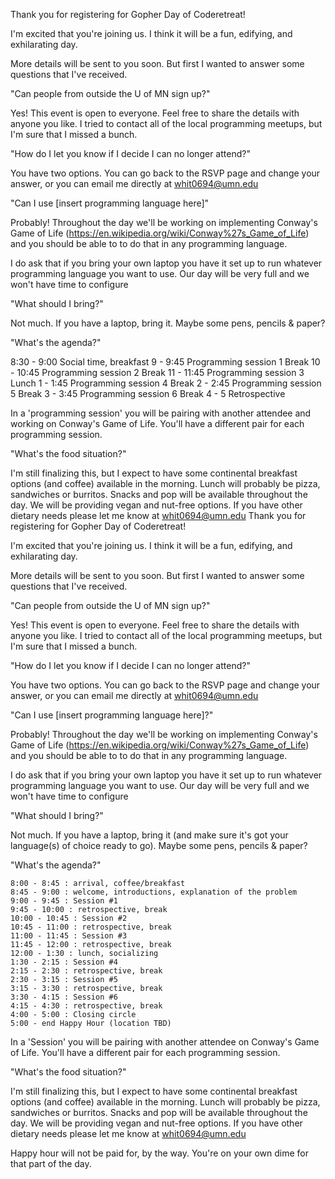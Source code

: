 Thank you for registering for Gopher Day of Coderetreat!

I'm excited that you're joining us. I think it will be a fun, edifying, and exhilarating day.

More details will be sent to you soon. But first I wanted to answer some questions that I've received.

"Can people from outside the U of MN sign up?"

Yes! This event is open to everyone. Feel free to share the details with anyone you like. I tried to contact all of the local programming meetups, but I'm sure that I missed a bunch.

"How do I let you know if I decide I can no longer attend?"

You have two options. You can go back to the RSVP page and change your answer, or you can email me directly at whit0694@umn.edu

"Can I use [insert programming language here]"

Probably! Throughout the day we'll be working on implementing Conway's Game of Life (https://en.wikipedia.org/wiki/Conway%27s_Game_of_Life) and you should be able to to do that in any programming language.

I do ask that if you bring your own laptop you have it set up to run whatever programming language you want to use. Our day will be very full and we won't have time to configure 

"What should I bring?"

Not much. If you have a laptop, bring it. Maybe some pens, pencils & paper?

"What's the agenda?"

8:30 - 9:00 Social time, breakfast
9 - 9:45 Programming session 1
Break
10 - 10:45 Programming session 2
Break
11 - 11:45 Programming session 3
Lunch
1 - 1:45 Programming session 4
Break
2 - 2:45 Programming session 5
Break
3 - 3:45 Programming session 6
Break
4 - 5 Retrospective

In a 'programming session' you will be pairing with another attendee and working on Conway's Game of Life. You'll have a different pair for each programming session.

"What's the food situation?"

I'm still finalizing this, but I expect to have some continental breakfast options (and coffee) available in the morning. Lunch will probably be pizza, sandwiches or burritos. Snacks and pop will be available throughout the day. We will be providing vegan and nut-free options. If you have other dietary needs please let me know at whit0694@umn.edu
Thank you for registering for Gopher Day of Coderetreat!

I'm excited that you're joining us. I think it will be a fun, edifying, and exhilarating day.

More details will be sent to you soon. But first I wanted to answer some questions that I've received.

"Can people from outside the U of MN sign up?"

Yes! This event is open to everyone. Feel free to share the details with anyone you like. I tried to contact all of the local programming meetups, but I'm sure that I missed a bunch.

"How do I let you know if I decide I can no longer attend?"

You have two options. You can go back to the RSVP page and change your answer, or you can email me directly at whit0694@umn.edu

"Can I use [insert programming language here]?"

Probably! Throughout the day we'll be working on implementing Conway's Game of Life (https://en.wikipedia.org/wiki/Conway%27s_Game_of_Life) and you should be able to to do that in any programming language.

I do ask that if you bring your own laptop you have it set up to run whatever programming language you want to use. Our day will be very full and we won't have time to configure

"What should I bring?"

Not much. If you have a laptop, bring it (and make sure it's got your language(s) of choice ready to go). Maybe some pens, pencils & paper?

"What's the agenda?"

    8:00 - 8:45 : arrival, coffee/breakfast
    8:45 - 9:00 : welcome, introductions, explanation of the problem
    9:00 - 9:45 : Session #1
    9:45 - 10:00 : retrospective, break
    10:00 - 10:45 : Session #2
    10:45 - 11:00 : retrospective, break
    11:00 - 11:45 : Session #3
    11:45 - 12:00 : retrospective, break
    12:00 - 1:30 : lunch, socializing
    1:30 - 2:15 : Session #4
    2:15 - 2:30 : retrospective, break
    2:30 - 3:15 : Session #5
    3:15 - 3:30 : retrospective, break
    3:30 - 4:15 : Session #6
    4:15 - 4:30 : retrospective, break
    4:00 - 5:00 : Closing circle
    5:00 - end Happy Hour (location TBD)

In a 'Session' you will be pairing with another attendee on Conway's Game of Life. You'll have a different pair for each programming session.

"What's the food situation?"

I'm still finalizing this, but I expect to have some continental breakfast options (and coffee) available in the morning. Lunch will probably be pizza, sandwiches or burritos. Snacks and pop will be available throughout the day. We will be providing vegan and nut-free options. If you have other dietary needs please let me know at whit0694@umn.edu

Happy hour will not be paid for, by the way. You're on your own dime for that part of the day.


